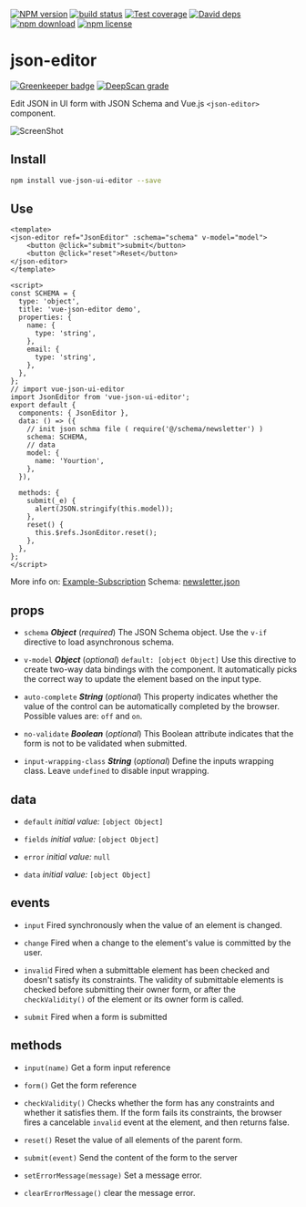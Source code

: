 [![NPM version][npm-image]][npm-url]
[![build status][travis-image]][travis-url]
[![Test coverage][coveralls-image]][coveralls-url]
[![David deps][david-image]][david-url]
[![npm download][download-image]][download-url]
[![npm license][license-image]][download-url]

[npm-image]: https://img.shields.io/npm/v/vue-json-ui-editor.svg?style=flat-square
[npm-url]: https://npmjs.org/package/vue-json-ui-editor
[travis-image]: https://img.shields.io/travis/yourtion/vue-json-ui-editor.svg?style=flat-square
[travis-url]: https://travis-ci.org/yourtion/vue-json-ui-editor
[coveralls-image]: https://img.shields.io/coveralls/yourtion/vue-json-ui-editor.svg?style=flat-square
[coveralls-url]: https://coveralls.io/r/yourtion/vue-json-ui-editor?branch=master
[david-image]: https://img.shields.io/david/yourtion/vue-json-ui-editor.svg?style=flat-square
[david-url]: https://david-dm.org/yourtion/vue-json-ui-editor
[download-image]: https://img.shields.io/npm/dm/vue-json-ui-editor.svg?style=flat-square
[download-url]: https://npmjs.org/package/vue-json-ui-editor
[license-image]: https://img.shields.io/npm/l/vue-json-ui-editor.svg

# json-editor

[![Greenkeeper badge](https://badges.greenkeeper.io/yourtion/vue-json-ui-editor.svg)](https://greenkeeper.io/)
[![DeepScan grade](https://deepscan.io/api/teams/2046/projects/2774/branches/19927/badge/grade.svg)](https://deepscan.io/dashboard#view=project&tid=2046&pid=2774&bid=19927)

Edit JSON in UI form with JSON Schema and Vue.js `<json-editor>` component.

![ScreenShot](screenshot.jpg)

## Install

```bash
npm install vue-json-ui-editor --save
```

## Use

```Vue
<template>
<json-editor ref="JsonEditor" :schema="schema" v-model="model">
    <button @click="submit">submit</button>
    <button @click="reset">Reset</button>
</json-editor>
</template>

<script>
const SCHEMA = {
  type: 'object',
  title: 'vue-json-editor demo',
  properties: {
    name: {
      type: 'string',
    },
    email: {
      type: 'string',
    },
  },
};
// import vue-json-ui-editor
import JsonEditor from 'vue-json-ui-editor';
export default {
  components: { JsonEditor },
  data: () => ({
    // init json schma file ( require('@/schema/newsletter') )
    schema: SCHEMA,
    // data
    model: {
      name: 'Yourtion',
    },
  }),

  methods: {
    submit(_e) {
      alert(JSON.stringify(this.model));
    },
    reset() {
      this.$refs.JsonEditor.reset();
    },
  },
};
</script>
```

More info on: [Example-Subscription](example/components/Subscription.vue)
Schema: [newsletter.json](example/schema/newsletter.json)

## props

- `schema` ***Object*** (*required*)
The JSON Schema object. Use the `v-if` directive to load asynchronous schema.

- `v-model` ***Object*** (*optional*) `default: [object Object]`
Use this directive to create two-way data bindings with the component. It automatically picks the correct way to update the element based on the input type.

- `auto-complete` ***String*** (*optional*)
This property indicates whether the value of the control can be automatically completed by the browser. Possible values are: `off` and `on`.

- `no-validate` ***Boolean*** (*optional*)
This Boolean attribute indicates that the form is not to be validated when submitted.

- `input-wrapping-class` ***String*** (*optional*)
Define the inputs wrapping class. Leave `undefined` to disable input wrapping.

## data

- `default`
 *initial value:* `[object Object]`

- `fields`
 *initial value:* `[object Object]`

- `error`
 *initial value:* `null`

- `data`
 *initial value:* `[object Object]`

## events

- `input` Fired synchronously when the value of an element is changed.

- `change` Fired when a change to the element's value is committed by the user.

- `invalid` Fired when a submittable element has been checked and doesn't satisfy its constraints. The validity of submittable elements is checked before submitting their owner form, or after the `checkValidity()` of the element or its owner form is called.

- `submit` Fired when a form is submitted

## methods

- `input(name)`
Get a form input reference

- `form()`
Get the form reference

- `checkValidity()`
Checks whether the form has any constraints and whether it satisfies them. If the form fails its constraints, the browser fires a cancelable `invalid` event at the element, and then returns false.

- `reset()`
Reset the value of all elements of the parent form.

- `submit(event)`
Send the content of the form to the server

- `setErrorMessage(message)`
Set a message error.

- `clearErrorMessage()`
clear the message error.
